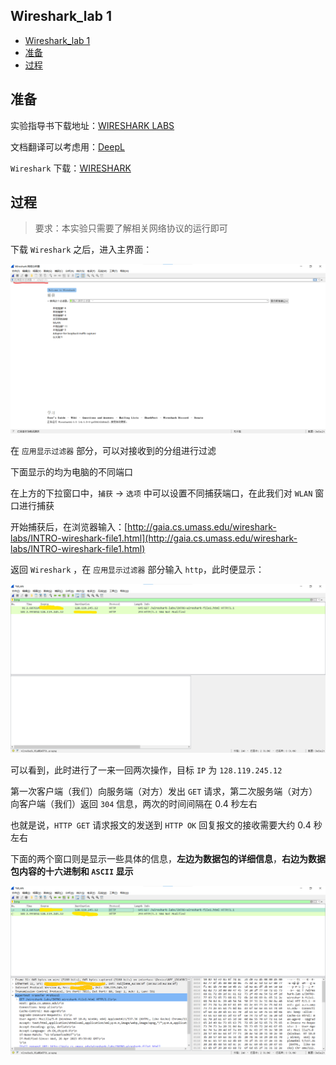 ## Wireshark_lab 1

- [Wireshark\_lab 1](#wireshark_lab-1)
- [准备](#准备)
- [过程](#过程)


## 准备

实验指导书下载地址：[WIRESHARK LABS](https://gaia.cs.umass.edu/kurose_ross/wireshark.php)

文档翻译可以考虑用：[DeepL](https://www.deepl.com/translator)

`Wireshark` 下载：[WIRESHARK](https://www.wireshark.org/download.html)

## 过程

> 要求：本实验只需要了解相关网络协议的运行即可

下载 `Wireshark` 之后，进入主界面：

![Wireshark_lab 1.1](../img/Wireshark_lab1.1.png)

在 `应用显示过滤器` 部分，可以对接收到的分组进行过滤

下面显示的均为电脑的不同端口

在上方的下拉窗口中，`捕获` -> `选项` 中可以设置不同捕获端口，在此我们对 `WLAN` 窗口进行捕获

开始捕获后，在浏览器输入：[http://gaia.cs.umass.edu/wireshark-labs/INTRO-wireshark-file1.html](http://gaia.cs.umass.edu/wireshark-labs/INTRO-wireshark-file1.html)

返回 `Wireshark` ，在 `应用显示过滤器` 部分输入 `http`，此时便显示：

![Wireshark_lab1.2](../img/Wireshark_lab1.2.png)

可以看到，此时进行了一来一回两次操作，目标 `IP` 为 `128.119.245.12`

第一次客户端（我们）向服务端（对方）发出 `GET` 请求，第二次服务端（对方）向客户端（我们）返回 `304` 信息，两次的时间间隔在 $0.4$ 秒左右

也就是说，`HTTP GET` 请求报文的发送到 `HTTP OK` 回复报文的接收需要大约 $0.4$ 秒左右

下面的两个窗口则是显示一些具体的信息，**左边为数据包的详细信息**，**右边为数据包内容的十六进制和 `ASCII` 显示**

![Wireshark_lab1.3](../img/Wireshark_lab1.3.png)